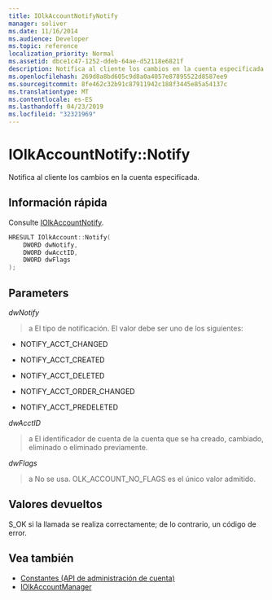 ```yaml
---
title: IOlkAccountNotifyNotify
manager: soliver
ms.date: 11/16/2014
ms.audience: Developer
ms.topic: reference
localization_priority: Normal
ms.assetid: dbce1c47-1252-ddeb-64ae-d52118e6821f
description: Notifica al cliente los cambios en la cuenta especificada.
ms.openlocfilehash: 269d8a8bd605c9d8a0a4057e87895522d8587ee9
ms.sourcegitcommit: 8fe462c32b91c87911942c188f3445e85a54137c
ms.translationtype: MT
ms.contentlocale: es-ES
ms.lasthandoff: 04/23/2019
ms.locfileid: "32321969"
---
```

# <a name="iolkaccountnotifynotify"></a>IOlkAccountNotify::Notify

Notifica al cliente los cambios en la cuenta especificada.
  
## <a name="quick-info"></a>Información rápida

Consulte [IOlkAccountNotify](iolkaccountnotify.md).
  
```cpp
HRESULT IOlkAccount::Notify(  
    DWORD dwNotify, 
    DWORD dwAcctID, 
    DWORD dwFlags 
);

```

## <a name="parameters"></a>Parameters

_dwNotify_
  
> a El tipo de notificación. El valor debe ser uno de los siguientes:
    
   - NOTIFY_ACCT_CHANGED 
    
   - NOTIFY_ACCT_CREATED 
    
   - NOTIFY_ACCT_DELETED
    
   - NOTIFY_ACCT_ORDER_CHANGED 
    
   - NOTIFY_ACCT_PREDELETED 
    
 _dwAcctID_
  
> a El identificador de cuenta de la cuenta que se ha creado, cambiado, eliminado o eliminado previamente.
    
 _dwFlags_
  
>  a No se usa. OLK_ACCOUNT_NO_FLAGS es el único valor admitido. 
    
## <a name="return-values"></a>Valores devueltos

S_OK si la llamada se realiza correctamente; de lo contrario, un código de error.
  
## <a name="see-also"></a>Vea también

- [Constantes (API de administración de cuenta)](constants-account-management-api.md)  
- [IOlkAccountManager](iolkaccountmanager.md)


